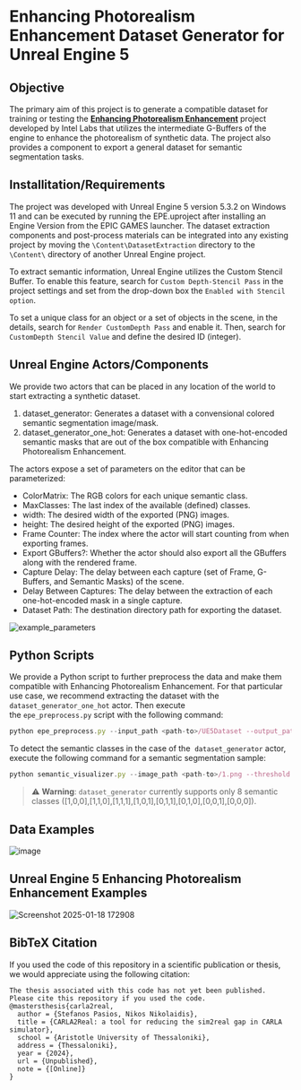 # Enhancing Photorealism Enhancement Dataset Generator for Unreal Engine 5

## Objective
The primary aim of this project is to generate a compatible dataset for training or testing the [**Enhancing Photorealism Enhancement**](https://github.com/isl-org/PhotorealismEnhancement) project developed by Intel Labs that utilizes the intermediate G-Buffers of the engine to enhance the photorealism of synthetic data. The project also provides a component to export a general dataset for semantic segmentation tasks.

## Installitation/Requirements

The project was developed with Unreal Engine 5 version 5.3.2 on Windows 11 and can be executed by running the EPE.uproject after installing an Engine Version from the EPIC GAMES launcher. The dataset extraction components and post-process materials can be integrated into any existing project by moving the `\Content\DatasetExtraction` directory to the `\Content\` directory of another Unreal Engine project.

To extract semantic information, Unreal Engine utilizes the Custom Stencil Buffer. To enable this feature, search for `Custom Depth-Stencil Pass` in the project settings and set from the drop-down box the `Enabled with Stencil option`.

To set a unique class for an object or a set of objects in the scene, in the details, search for `Render CustomDepth Pass` and enable it. Then, search for `CustomDepth Stencil Value` and define the desired ID (integer).

## Unreal Engine Actors/Components

We provide two actors that can be placed in any location of the world to start extracting a synthetic dataset.

1) dataset_generator: Generates a dataset with a convensional colored semantic segmentation image/mask.
2) dataset_generator_one_hot: Generates a dataset with one-hot-encoded semantic masks that are out of the box compatible with Enhancing Photorealism Enhancement.

The actors expose a set of parameters on the editor that can be parameterized:

* ColorMatrix: The RGB colors for each unique semantic class.
* MaxClasses: The last index of the available (defined) classes.
* width: The desired width of the exported (PNG) images.
* height: The desired height of the exported (PNG) images.
* Frame Counter: The index where the actor will start counting from when exporting frames.
* Export GBuffers?: Whether the actor should also export all the GBuffers along with the rendered frame.
* Capture Delay: The delay between each capture (set of Frame, G-Buffers, and Semantic Masks) of the scene.
* Delay Between Captures: The delay between the extraction of each one-hot-encoded mask in a single capture.
* Dataset Path: The destination directory path for exporting the dataset.

![example_parameters](https://github.com/stefanos50/EnhancingPhotorealism-Dataset-Generator-UE5/assets/36155283/91cf0643-e030-46d4-a041-99af511df97b)

## Python Scripts

We provide a Python script to further preprocess the data and make them compatible with Enhancing Photorealism Enhancement. For that particular use case, we recommend extracting the dataset with the `dataset_generator_one_hot` actor. Then execute the `epe_preprocess.py` script with the following command:

```javascript
python epe_preprocess.py --input_path <path-to>/UE5Dataset --output_path <path-to>/ --gbuffers ['SceneColor','SceneDepth','WorldNormal','Metallic','Specular','Roughness','BaseColor','SubsurfaceColor'] --gbuffers_grayscale ['SceneDepth','Metallic','Specular','Roughness']
```
To detect the semantic classes in the case of the  `dataset_generator` actor, execute the following command for a semantic segmentation sample:

```javascript
python semantic_visualizer.py --image_path <path-to>/1.png --threshold 500
```


> ⚠️ **Warning**: `dataset_generator` currently supports only 8 semantic classes ([1,0,0],[1,1,0],[1,1,1],[1,0,1],[0,1,1],[0,1,0],[0,0,1],[0,0,0]).

## Data Examples

![image](https://github.com/stefanos50/EnhancingPhotorealism-Dataset-Generator-UE5/assets/36155283/76a048af-6127-479b-b4e3-52f93f9b2d77)

## Unreal Engine 5 Enhancing Photorealism Enhancement Examples

![Screenshot 2025-01-18 172908](https://github.com/user-attachments/assets/1e5517fb-3c81-46a8-87fc-e976b79137bb)

## BibTeX Citation

If you used the code of this repository in a scientific publication or thesis, we would appreciate using the following citation:

```
The thesis associated with this code has not yet been published. Please cite this repository if you used the code.
@mastersthesis{carla2real,
  author = {Stefanos Pasios, Nikos Nikolaidis},
  title = {CARLA2Real: a tool for reducing the sim2real gap in CARLA simulator},
  school = {Aristotle University of Thessaloniki},
  address = {Thessaloniki},
  year = {2024},
  url = {Unpublished},
  note = {[Online]}
}
```


